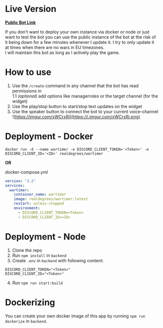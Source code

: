 # Live Version

**[Public Bot Link](https://discord.com/api/oauth2/authorize?client_id=993116789284286484&scope=bot+applications.commands&permissions=2100224)**

If you don't want to deploy your own instance via docker or node or just want to test the bot you can use the public instance of the bot at the risk of it being down for a few minutes whenever I update it. I try to only update it at times when there are no wars in EU timezones.  
I will maintain this bot as long as I actively play the game.

# How to use

1. Use the `/create` command in any channel that the bot has read permissions in  
  1.1 *(optional)* add options like managerroles or the target channel (for the widget)
2. Use the play/stop button to start/stop text updates on the widget
3. Use the speaker button to connect the bot to your current voice-channel  
![https://imgur.com/xWCrxRi](https://i.imgur.com/xWCrxRi.png)

# Deployment - Docker
`docker run -d --name wartimer -e DISCORD_CLIENT_TOKEN='<Token>' -e DISCORD_CLIENT_ID='<ID>' realdegrees/wartimer`

**OR**

docker-compose.yml
```yml
version: "3.2"
services:
  wartimer:
    container_name: wartimer
    image: realdegrees/wartimer:latest
    restart: unless-stopped
    environment:
      - DISCORD_CLIENT_TOKEN=<Token>
      - DISCORD_CLIENT_ID=<ID>
```
# Deployment - Node
1. Clone the repo
2. Run `npm install` in `backend`
3. Create `.env` in `backend` with following content:
```
DISCORD_CLIENT_TOKEN="<Token>"
DISCORD_CLIENT_ID="<Token>"
```
4. Run `npm run start:build`

# Dockerizing
You can create your own docker image of this app by running `npm run dockerize` in `backend`.
